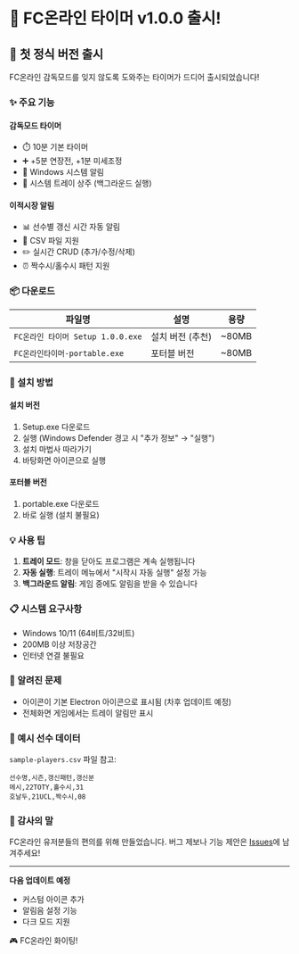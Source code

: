 # 🎉 FC온라인 타이머 v1.0.0 출시!

## 🚀 첫 정식 버전 출시

FC온라인 감독모드를 잊지 않도록 도와주는 타이머가 드디어 출시되었습니다!

### ✨ 주요 기능

#### 감독모드 타이머
- ⏱️ 10분 기본 타이머
- ➕ +5분 연장전, +1분 미세조정
- 🔔 Windows 시스템 알림
- 📌 시스템 트레이 상주 (백그라운드 실행)

#### 이적시장 알림
- 📊 선수별 갱신 시간 자동 알림
- 📁 CSV 파일 지원
- ✏️ 실시간 CRUD (추가/수정/삭제)
- ⏰ 짝수시/홀수시 패턴 지원

### 📦 다운로드

| 파일명 | 설명 | 용량 |
|--------|------|------|
| `FC온라인 타이머 Setup 1.0.0.exe` | 설치 버전 (추천) | ~80MB |
| `FC온라인타이머-portable.exe` | 포터블 버전 | ~80MB |

### 🔧 설치 방법

#### 설치 버전
1. Setup.exe 다운로드
2. 실행 (Windows Defender 경고 시 "추가 정보" → "실행")
3. 설치 마법사 따라가기
4. 바탕화면 아이콘으로 실행

#### 포터블 버전
1. portable.exe 다운로드
2. 바로 실행 (설치 불필요)

### 💡 사용 팁

1. **트레이 모드**: 창을 닫아도 프로그램은 계속 실행됩니다
2. **자동 실행**: 트레이 메뉴에서 "시작시 자동 실행" 설정 가능
3. **백그라운드 알림**: 게임 중에도 알림을 받을 수 있습니다

### 📋 시스템 요구사항

- Windows 10/11 (64비트/32비트)
- 200MB 이상 저장공간
- 인터넷 연결 불필요

### 🐛 알려진 문제

- 아이콘이 기본 Electron 아이콘으로 표시됨 (차후 업데이트 예정)
- 전체화면 게임에서는 트레이 알림만 표시

### 📝 예시 선수 데이터

`sample-players.csv` 파일 참고:
```csv
선수명,시즌,갱신패턴,갱신분
메시,22TOTY,홀수시,31
호날두,21UCL,짝수시,08
```

### 🙏 감사의 말

FC온라인 유저분들의 편의를 위해 만들었습니다.
버그 제보나 기능 제안은 [Issues](https://github.com/SPRC0622/FCgammo/issues)에 남겨주세요!

---

**다음 업데이트 예정**
- 커스텀 아이콘 추가
- 알림음 설정 기능
- 다크 모드 지원

🎮 FC온라인 화이팅!